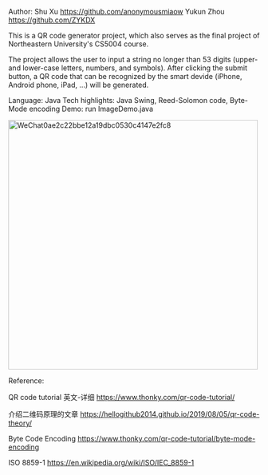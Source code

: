 Author: Shu Xu          https://github.com/anonymousmiaow
        Yukun Zhou      https://github.com/ZYKDX

This is a QR code generator project, which also serves as the final project of Northeastern University's CS5004 course.

The project allows the user to input a string no longer than 53 digits (upper- and lower-case letters, numbers, and symbols). After clicking the submit button, a QR code that can be recognized by the smart devide (iPhone, Android phone, iPad, ...) will be generated.

Language: Java
Tech highlights: Java Swing, Reed-Solomon code, Byte-Mode encoding
Demo: run ImageDemo.java


<img width="500" alt="WeChat0ae2c22bbe12a19dbc0530c4147e2fc8" src="https://user-images.githubusercontent.com/101040143/185330628-104e345e-f596-4236-bacf-5e7350c590a2.png">


Reference:

QR code tutorial 英文-详细
https://www.thonky.com/qr-code-tutorial/

介绍二维码原理的文章
https://hellogithub2014.github.io/2019/08/05/qr-code-theory/

Byte Code Encoding
https://www.thonky.com/qr-code-tutorial/byte-mode-encoding

ISO 8859-1
https://en.wikipedia.org/wiki/ISO/IEC_8859-1

